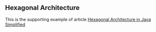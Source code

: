 ## Hexagonal Architecture

This is the supporting example of article [Hexagonal Architecture in Java Simplified](https://huseyinbabal.com/2021/10/15/hexagonal-architecture-in-java-simplified/) 
